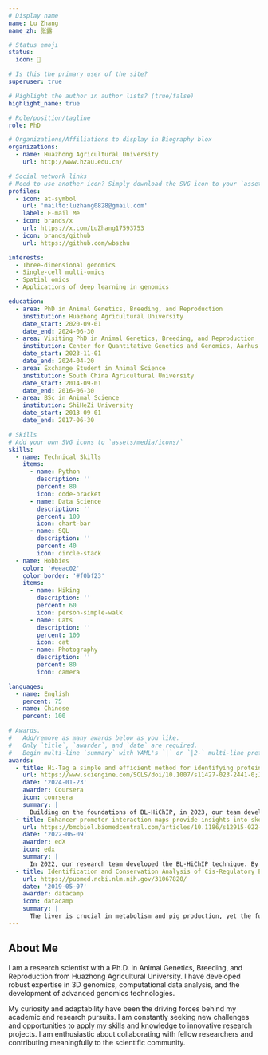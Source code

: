 ```yaml
---
# Display name
name: Lu Zhang
name_zh: 张露

# Status emoji
status:
  icon: 🎨

# Is this the primary user of the site?
superuser: true

# Highlight the author in author lists? (true/false)
highlight_name: true

# Role/position/tagline
role: PhD

# Organizations/Affiliations to display in Biography blox
organizations:
  - name: Huazhong Agricultural University
    url: http://www.hzau.edu.cn/

# Social network links
# Need to use another icon? Simply download the SVG icon to your `assets/media/icons/` folder.
profiles:
  - icon: at-symbol
    url: 'mailto:luzhang0828@gmail.com'
    label: E-mail Me
  - icon: brands/x
    url: https://x.com/LuZhang17593753
  - icon: brands/github
    url: https://github.com/wbszhu

interests:
  - Three-dimensional genomics
  - Single-cell multi-omics
  - Spatial omics
  - Applications of deep learning in genomics

education:
  - area: PhD in Animal Genetics, Breeding, and Reproduction
    institution: Huazhong Agricultural University
    date_start: 2020-09-01
    date_end: 2024-06-30
  - area: Visiting PhD in Animal Genetics, Breeding, and Reproduction
    institution: Center for Quantitative Genetics and Genomics, Aarhus University
    date_start: 2023-11-01
    date_end: 2024-04-20
  - area: Exchange Student in Animal Science
    institution: South China Agricultural University
    date_start: 2014-09-01
    date_end: 2016-06-30
  - area: BSc in Animal Science
    institution: ShiHeZi University
    date_start: 2013-09-01
    date_end: 2017-06-30

# Skills
# Add your own SVG icons to `assets/media/icons/`
skills:
  - name: Technical Skills
    items:
      - name: Python
        description: ''
        percent: 80
        icon: code-bracket
      - name: Data Science
        description: ''
        percent: 100
        icon: chart-bar
      - name: SQL
        description: ''
        percent: 40
        icon: circle-stack
  - name: Hobbies
    color: '#eeac02'
    color_border: '#f0bf23'
    items:
      - name: Hiking
        description: ''
        percent: 60
        icon: person-simple-walk
      - name: Cats
        description: ''
        percent: 100
        icon: cat
      - name: Photography
        description: ''
        percent: 80
        icon: camera

languages:
  - name: English
    percent: 75
  - name: Chinese
    percent: 100

# Awards.
#   Add/remove as many awards below as you like.
#   Only `title`, `awarder`, and `date` are required.
#   Begin multi-line `summary` with YAML's `|` or `|2-` multi-line prefix and indent 2 spaces below.
awards:
  - title: Hi-Tag a simple and efficient method for identifying protein-mediated long-range chromatin interactions with low cell numbers
    url: https://www.sciengine.com/SCLS/doi/10.1007/s11427-023-2441-0;JSESSIONID=621f95e0-29ae-4c98-8b27-5aabb650fd6b
    date: '2024-01-23'
    awarder: Coursera
    icon: coursera
    summary: |
      Building on the foundations of BL-HiChIP, in 2023, our team developed Hi-Tag, a new chromatin spatial conformation capture technology tailored for low-cell-number samples. This technology simplifies the experimental process and optimizes the data processing method. It only requires 100,000 cells and allows for the identification of high-confidence chromatin loops mediated by specific histones or transcription factors without the need for additional ChIP-Seq/CUT&Tag data. The Hi-Tag technology was presented through a poster at the 10th International Conference on 3D Genomics in Hangzhou, Zhejiang, where it received appreciation from many researchers.
  - title: Enhancer-promoter interaction maps provide insights into skeletal muscle-related traits in pig genome
    url: https://bmcbiol.biomedcentral.com/articles/10.1186/s12915-022-01322-2
    date: '2022-06-09'
    awarder: edX
    icon: edx
    summary: |
      In 2022, our research team developed the BL-HiChIP technique. By applying this technology in conjunction with GRID-seq and GWAS data, we successfully identified functional genetic variants associated with key agricultural traits, such as KLF6 (related to days to 100 kg), MXRA8 (related to lean meat percentage), and TAF11 (related to loin muscle depth). 
  - title: Identification and Conservation Analysis of Cis-Regulatory Elements in Pig Liver
    url: https://pubmed.ncbi.nlm.nih.gov/31067820/
    date: '2019-05-07'
    awarder: datacamp
    icon: datacamp
    summary: |
      The liver is crucial in metabolism and pig production, yet the functional annotation of pig liver's noncoding regions is underexplored. We identified 102,373 cis-regulatory elements in pig liver, including enhancers, promoters, super-enhancers, and broad H3K4me3 domains, and highlighted 26 core transcription regulatory factors. Our findings showed similarities between pig, human, and cattle cis-regulatory elements. Although only ~30% of pig liver enhancers are functionally conserved in human liver tissue, ~78% of pig liver enhancer orthologues can function in other human tissues. We observed that genes associated with super-enhancers have a higher conservation rate, with ~54% of core regulatory factors being consistent across the liver of these species. This study provides a valuable resource for future gene regulatory research in pigs and enhances our understanding of cis-regulatory element functions across mammals.
---
```


## About Me
I am a research scientist with a Ph.D. in Animal Genetics, Breeding, and Reproduction from Huazhong Agricultural University. I have developed robust expertise in 3D genomics, computational data analysis, and the development of advanced genomics technologies.

My curiosity and adaptability have been the driving forces behind my academic and research pursuits. I am constantly seeking new challenges and opportunities to apply my skills and knowledge to innovative research projects. I am enthusiastic about collaborating with fellow researchers and contributing meaningfully to the scientific community.
